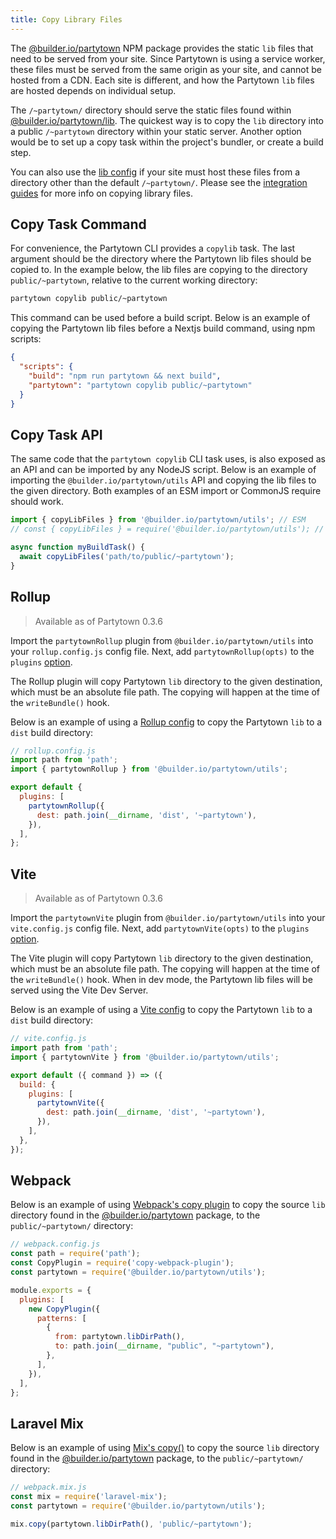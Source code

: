 ```yaml
---
title: Copy Library Files
---
```


The [@builder.io/partytown](https://www.npmjs.com/package/@builder.io/partytown) NPM package provides the static `lib` files that need to be served from your site. Since Partytown is using a service worker, these files must be served from the same origin as your site, and cannot be hosted from a CDN. Each site is different, and how the Partytown `lib` files are hosted depends on individual setup.

The `/~partytown/` directory should serve the static files found within [@builder.io/partytown/lib](/distribution). The quickest way is to copy the `lib` directory into a public `/~partytown` directory within your static server. Another option would be to set up a copy task within the project's bundler, or create a build step.

You can also use the [lib config](/configuration) if your site must host these files from a directory other than the default `/~partytown/`. Please see the [integration guides](/integrations) for more info on copying library files.

## Copy Task Command

For convenience, the Partytown CLI provides a `copylib` task. The last argument should be the directory where the Partytown lib files should be copied to. In the example below, the lib files are copying to the directory `public/~partytown`, relative to the current working directory:

```bash
partytown copylib public/~partytown
```

This command can be used before a build script. Below is an example of copying the Partytown lib files before a Nextjs build command, using npm scripts:

```json
{
  "scripts": {
    "build": "npm run partytown && next build",
    "partytown": "partytown copylib public/~partytown"
  }
}
```

## Copy Task API

The same code that the `partytown copylib` CLI task uses, is also exposed as an API and can be imported by any NodeJS script. Below is an example of importing the `@builder.io/partytown/utils` API and copying the lib files to the given directory. Both examples of an ESM import or CommonJS require should work.

```js
import { copyLibFiles } from '@builder.io/partytown/utils'; // ESM
// const { copyLibFiles } = require('@builder.io/partytown/utils'); // CommonJS

async function myBuildTask() {
  await copyLibFiles('path/to/public/~partytown');
}
```

## Rollup

> Available as of Partytown 0.3.6

Import the `partytownRollup` plugin from `@builder.io/partytown/utils` into your `rollup.config.js` config file. Next, add `partytownRollup(opts)` to the `plugins` [option](https://rollupjs.org/guide/en/#using-plugins).

The Rollup plugin will copy Partytown `lib` directory to the given destination, which must be an absolute file path. The copying will happen at the time of the `writeBundle()` hook.

Below is an example of using a [Rollup config](https://rollupjs.org/guide/en/#using-plugins) to copy the Partytown `lib` to a `dist` build directory:

```js
// rollup.config.js
import path from 'path';
import { partytownRollup } from '@builder.io/partytown/utils';

export default {
  plugins: [
    partytownRollup({
      dest: path.join(__dirname, 'dist', '~partytown'),
    }),
  ],
};
```

## Vite

> Available as of Partytown 0.3.6

Import the `partytownVite` plugin from `@builder.io/partytown/utils` into your `vite.config.js` config file. Next, add `partytownVite(opts)` to the `plugins` [option](https://vitejs.dev/config/#plugins).

The Vite plugin will copy Partytown `lib` directory to the given destination, which must be an absolute file path. The copying will happen at the time of the `writeBundle()` hook. When in dev mode, the Partytown lib files will be served using the Vite Dev Server.

Below is an example of using a [Vite config](https://vitejs.dev/config/) to copy the Partytown `lib` to a `dist` build directory:

```js
// vite.config.js
import path from 'path';
import { partytownVite } from '@builder.io/partytown/utils';

export default ({ command }) => ({
  build: {
    plugins: [
      partytownVite({
        dest: path.join(__dirname, 'dist', '~partytown'),
      }),
    ],
  },
});
```

## Webpack

Below is an example of using [Webpack's copy plugin](https://webpack.js.org/plugins/copy-webpack-plugin/) to copy the source `lib` directory found in the [@builder.io/partytown](https://www.npmjs.com/package/@builder.io/partytown) package, to the `public/~partytown/` directory:

```js
// webpack.config.js
const path = require('path');
const CopyPlugin = require('copy-webpack-plugin');
const partytown = require('@builder.io/partytown/utils');

module.exports = {
  plugins: [
    new CopyPlugin({
      patterns: [
        {
          from: partytown.libDirPath(),
          to: path.join(__dirname, "public", "~partytown"),
        },
      ],
    }),
  ],
};

```
## Laravel Mix

Below is an example of using [Mix's copy()](https://laravel-mix.com/docs/6.0/copying-files/) to copy the source `lib` directory found in the [@builder.io/partytown](https://www.npmjs.com/package/@builder.io/partytown) package, to the `public/~partytown/` directory:

```js
// webpack.mix.js
const mix = require('laravel-mix');
const partytown = require('@builder.io/partytown/utils');

mix.copy(partytown.libDirPath(), 'public/~partytown');
```
